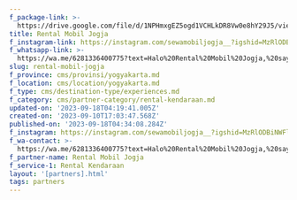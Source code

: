 ```yaml
---
f_package-link: >-
  https://drive.google.com/file/d/1NPHmxgEZ5ogd1VCHLkDR8Vw0e8hY29J5/view?usp=drive_link
title: Rental Mobil Jogja
f_instagram-link: https://instagram.com/sewamobiljogja__?igshid=MzRlODBiNWFlZA==
f_whatsapp-link: >-
  https://wa.me/6281336400775?text=Halo%20Rental%20Mobil%20Jogja,%20saya%20dapat%20info%20dari%20@loocale.id%20dan%20punya%20pertanyaan
slug: rental-mobil-jogja
f_province: cms/provinsi/yogyakarta.md
f_location: cms/location/yogyakarta.md
f_type: cms/destination-type/experiences.md
f_category: cms/partner-category/rental-kendaraan.md
updated-on: '2023-09-18T04:19:41.005Z'
created-on: '2023-09-10T17:03:47.568Z'
published-on: '2023-09-18T04:34:08.284Z'
f_instagram: https://instagram.com/sewamobiljogja__?igshid=MzRlODBiNWFlZA==
f_wa-contact: >-
  https://wa.me/6281336400775?text=Halo%20Rental%20Mobil%20Jogja,%20saya%20dapat%20info%20dari%20@loocale.id%20dan%20punya%20pertanyaan
f_partner-name: Rental Mobil Jogja
f_service-1: Rental Kendaraan
layout: '[partners].html'
tags: partners
---
```



